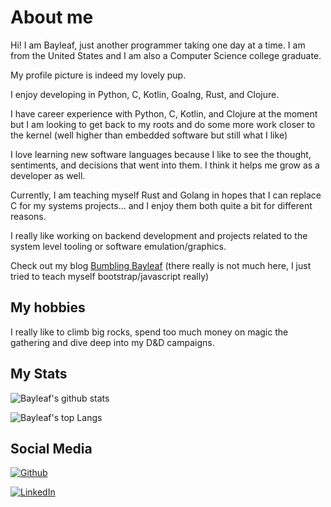 # About me

Hi! I am Bayleaf, just another programmer taking one day at a time. I am from the United States and I am also a Computer Science college graduate.

My profile picture is indeed my lovely pup.

I enjoy developing in Python, C, Kotlin, Goalng, Rust, and Clojure.

I have career experience with Python, C, Kotlin, and Clojure at the moment but I am looking to get back to my roots and do some more work closer to the kernel (well higher than embedded software but still what I like)

I love learning new software languages because I like to see the thought, sentiments, and decisions that went into them. I think it helps me grow as a developer as well.

Currently, I am teaching myself Rust and Golang in hopes that I can replace C for my systems projects... and I enjoy them both quite a bit for different reasons.

I really like working on backend development and projects related to the system level tooling or software emulation/graphics.

Check out my blog [Bumbling Bayleaf](https://bumblingbayleaf.com) (there really is not much here, I just tried to teach myself bootstrap/javascript really)

## My hobbies

I really like to climb big rocks, spend too much money on magic the gathering and dive deep into my D&D campaigns.

## My Stats

![Bayleaf's github stats](https://github-readme-stats.vercel.app/api?username=bayleaf1130&show_icons=true&theme=radical)

![Bayleaf's top Langs](https://github-readme-stats.vercel.app/api/top-langs/?username=bayleaf1130&layout=compact&theme=radical)

## Social Media

[![Github](https://img.shields.io/badge/github-%23333333.svg?&logo=github&style=for-the-badge&logoColor=white)](https://github.com/bayleaf1130)

[![LinkedIn](https://img.shields.io/badge/LinkedIn-0077B5?style=for-the-badge&logo=linkedin&logoColor=white)](https://www.linkedin.com/in/baileykocin)

